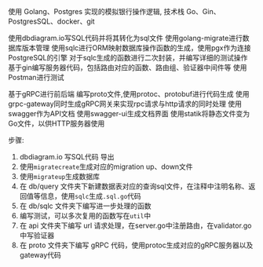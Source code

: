 使用 Golang、Postgres 实现的模拟银行操作逻辑,
技术栈 Go、Gin、PostgresSQL、docker、git

使用dbdiagram.io写SQL代码并将其转化为sql文件
使用golang-migrate进行数据库版本管理
使用sqlc进行ORM映射数据库操作函数的生成，使用pgx作为连接PostgreSQL的引擎
对于sqlc生成的函数进行二次封装，并编写详细的测试操作
基于gin编写服务器代码，包括路由对应的函数、路由组、验证器中间件等
使用Postman进行测试

基于gRPC进行前后端
编写proto文件,使用protoc、protobuf进行代码生成
使用grpc-gateway同时生成gRPC网关来实现rpc请求与http请求的同时处理
使用swagger作为API文档   使用swagger-ui生成文档界面
使用statik将静态文件变为Go文件，以供HTTP服务器使用



步骤:
1. dbdiagram.io 写SQL代码 导出
2. 使用`migratecreate`生成对应的migration up、down文件
3. 使用`migrateup`生成数据库
4. 在 db/query 文件夹下新建数据表对应的查询sql文件，在注释中注明名称、返回值等信息，使用`sqlc`生成`.sql.go`代码
5. 在 db/sqlc 文件夹下编写进一步处理的函数
6. 编写测试，可以多次复用的函数写在`util`中
7. 在 api 文件夹下编写 url 请求处理，在server.go中注册路由，在validator.go中写验证器
8. 在 proto 文件夹下编写 gRPC 代码，使用protoc生成对应的gRPC服务器以及gateway代码
